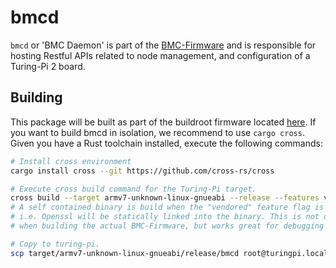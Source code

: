 # bmcd

`bmcd` or 'BMC Daemon' is part of the
[BMC-Firmware](https://www.github.com/turing-machines/BMC-Firmware) and is
responsible for hosting Restful APIs related to node management, and
configuration of a Turing-Pi 2 board.

## Building

This package will be built as part of the buildroot firmware located
[here](https://www.github.com/turing-machines/BMC-Firmware). If you want to
build bmcd in isolation, we recommend to use `cargo cross`. Given you have a
Rust toolchain installed, execute the following commands:

```bash
# Install cross environment
cargo install cross --git https://github.com/cross-rs/cross

# Execute cross build command for the Turing-Pi target.
cross build --target armv7-unknown-linux-gnueabi --release --features vendored
# A self contained binary is build when the "vendored" feature flag is defined.
# i.e. Openssl will be statically linked into the binary. This is not desirable
# when building the actual BMC-Firmware, but works great for debugging scenario's.

# Copy to turing-pi.
scp target/armv7-unknown-linux-gnueabi/release/bmcd root@turingpi.local:/mnt/sdcard/bmcd
```

